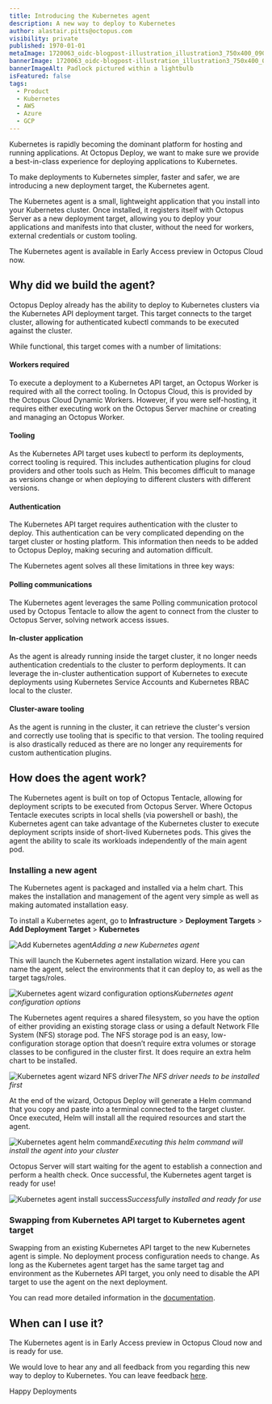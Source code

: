 ```yaml
---
title: Introducing the Kubernetes agent
description: A new way to deploy to Kubernetes
author: alastair.pitts@octopus.com
visibility: private
published: 1970-01-01
metaImage: 1720063_oidc-blogpost-illustration_illustration3_750x400_090623.png
bannerImage: 1720063_oidc-blogpost-illustration_illustration3_750x400_090623.png
bannerImageAlt: Padlock pictured within a lightbulb
isFeatured: false
tags: 
  - Product
  - Kubernetes
  - AWS
  - Azure
  - GCP
---
```

Kubernetes is rapidly becoming the dominant platform for hosting and running applications. At Octopus Deploy, we want to make sure we provide a best-in-class experience for deploying applications to Kubernetes.

To make deployments to Kubernetes simpler, faster and safer, we are introducing a new deployment target, the Kubernetes agent.

The Kubernetes agent is a small, lightweight application that you install into your Kubernetes cluster. Once installed, it registers itself with Octopus Server as a new deployment target, allowing you to deploy your applications and manifests into that cluster, without the need for workers, external credentials or custom tooling.

The Kubernetes agent is available in Early Access preview in Octopus Cloud now.

## Why did we build the agent?

Octopus Deploy already has the ability to deploy to Kubernetes clusters via the Kubernetes API deployment target. This target connects to the target cluster, allowing for authenticated kubectl commands to be executed against the cluster.

While functional, this target comes with a number of limitations:

#### Workers required

To execute a deployment to a Kubernetes API target, an Octopus Worker is required with all the correct tooling. 
In Octopus Cloud, this is provided by the Octopus Cloud Dynamic Workers. However, if you were self-hosting, it requires either executing work on the Octopus Server machine or creating and managing an Octopus Worker.

#### Tooling

As the Kubernetes API target uses kubectl to perform its deployments, correct tooling is required. This includes authentication plugins for cloud providers and other tools such as Helm. This becomes difficult to manage as versions change or when deploying to different clusters with different versions.

#### Authentication

The Kubernetes API target requires authentication with the cluster to deploy. This authentication can be very complicated depending on the target cluster or hosting platform. This information then needs to be added to Octopus Deploy, making securing and automation difficult.

The Kubernetes agent solves all these limitations in three key ways:

#### Polling communications

The Kubernetes agent leverages the same Polling communication protocol used by Octopus Tentacle to allow the agent to connect from the cluster to Octopus Server, solving network access issues.

#### In-cluster application

As the agent is already running inside the target cluster, it no longer needs authentication credentials to the cluster to perform deployments. It can leverage the in-cluster authentication support of Kubernetes to execute deployments using Kubernetes Service Accounts and Kubernetes RBAC local to the cluster.

#### Cluster-aware tooling

As the agent is running in the cluster, it can retrieve the cluster's version and correctly use tooling that is specific to that version. The tooling required is also drastically reduced as there are no longer any requirements for custom authentication plugins.

## How does the agent work?

The Kubernetes agent is built on top of Octopus Tentacle, allowing for deployment scripts to be executed from Octopus Server. Where Octopus Tentacle executes scripts in local shells (via powershell or bash), the Kubernetes agent can take advantage of the Kubernetes cluster to execute deployment scripts inside of short-lived Kubernetes pods. This gives the agent the ability to scale its workloads independently of the main agent pod.

### Installing a new agent

The Kubernetes agent is packaged and installed via a helm chart. This makes the installation and management of the agent very simple as well as making automated installation easy.

To install a Kubernetes agent, go to **Infrastructure** > **Deployment Targets** > **Add Deployment Target** > **Kubernetes**

![Add Kubernetes agent](add-kubernetes-agent-card.png "width=500")*Adding a new Kubernetes agent*

This will launch the Kubernetes agent installation wizard. Here you can name the agent, select the environments that it can deploy to, as well as the target tags/roles.

![Kubernetes agent wizard configuration options](kubernetes-agent-wizard-config.png "width=500")*Kubernetes agent configuration options*

The Kubernetes agent requires a shared filesystem, so you have the option of either providing an existing storage class or using a default Network FIle System (NFS) storage pod. The NFS storage pod is an easy, low-configuration storage option that doesn’t require extra volumes or storage classes to be configured in the cluster first. It does require an extra helm chart to be installed.

![Kubernetes agent wizard NFS driver](kubernetes-agent-wizard-nfs.png "width=500")*The NFS driver needs to be installed first*

At the end of the wizard, Octopus Deploy will generate a Helm command that you copy and paste into a terminal connected to the target cluster. Once executed, Helm will install all the required resources and start the agent.

![Kubernetes agent helm command](kubernetes-agent-wizard-helm-command.png "width=500")*Executing this helm command will install the agent into your cluster*

Octopus Server will start waiting for the agent to establish a connection and perform a health check. Once successful, the Kubernetes agent target is ready for use!

![Kubernetes agent install success](kubernetes-agent-wizard-success.png "width=500")*Successfully installed and ready for use*

### Swapping from Kubernetes API target to Kubernetes agent target

Swapping from an existing Kubernetes API target to the new Kubernetes agent is simple. No deployment process configuration needs to change. As long as the Kubernetes agent target has the same target tag and environment as the Kubernetes API target, you only need to disable the API target to use the agent on the next deployment.

You can read more detailed information in the [documentation](https://octopus.com/docs/infrastructure/deployment-targets/kubernetes/kubernetes-agent).

## When can I use it?
The Kubernetes agent is in Early Access preview in Octopus Cloud now and is ready for use.

We would love to hear any and all feedback from you regarding this new way to deploy to Kubernetes. You can leave feedback [here](https://oc.to/f6Vp3d).

Happy Deployments


